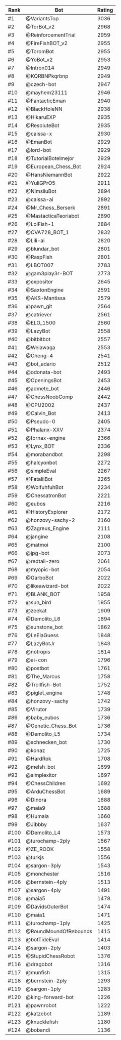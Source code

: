 Rank|Bot|Rating
---|---|---
#1|@VariantsTop|3036
#2|@TorBot_v2|2968
#3|@ReinforcementTrial|2959
#4|@FireFishBOT_v2|2955
#5|@ToromBot|2955
#6|@YoBot_v2|2953
#7|@Intron014|2949
#8|@KQRBNPkqrbnp|2949
#9|@czech-bot|2947
#10|@mayhem23111|2946
#11|@FantacticEman|2940
#12|@BlackHoleNN|2938
#13|@HikaruEXP|2935
#14|@ResoluteBot|2935
#15|@caissa-x|2930
#16|@EmanBot|2929
#17|@lord-bot|2929
#18|@TutorialBotelmejor|2929
#19|@European_Chess_Bot|2924
#20|@HansNiemannBot|2922
#21|@YuliGPrO5|2911
#22|@NimsiluBot|2894
#23|@caissa-ai|2892
#24|@Mr_Chess_Berserk|2891
#25|@MastacticaTeoriabot|2890
#26|@LolFish-1|2884
#27|@CVA728_BOT_1|2832
#28|@Lili-ai|2820
#29|@blundar_bot|2801
#30|@RaspFish|2801
#31|@LBOT007|2783
#32|@gam3play3r-BOT|2773
#33|@expositor|2645
#34|@SaxtonEngine|2591
#35|@AKS-Mantissa|2579
#36|@pawn_git|2564
#37|@catriever|2561
#38|@ELO_1500|2560
#39|@LazyBot|2558
#40|@bitbitbot|2557
#41|@Weiawaga|2553
#42|@Cheng-4|2541
#43|@bot_adario|2512
#44|@odonata-bot|2493
#45|@OpeningsBot|2453
#46|@admete_bot|2446
#47|@ChessNoobComp|2442
#48|@CPU2002|2437
#49|@Calvin_Bot|2413
#50|@Pseudo-0|2405
#51|@Phalanx-XXV|2374
#52|@fornax-engine|2366
#53|@Lynx_BOT|2336
#54|@morabandbot|2298
#55|@halcyonbot|2272
#56|@simpleEval|2267
#57|@FataliiBot|2265
#58|@WolfuhfuhBot|2234
#59|@ChessatronBot|2221
#60|@eubos|2216
#61|@HistoryExplorer|2172
#62|@honzovy-sachy-2|2160
#63|@Zagreus_Engine|2111
#64|@jangine|2108
#65|@matmoi|2100
#66|@jpg-bot|2073
#67|@redtail-zero|2061
#68|@myopic-bot|2054
#69|@GarboBot|2022
#70|@likeawizard-bot|2022
#71|@BLANK_BOT|1958
#72|@sun_bird|1955
#73|@zeekat|1909
#74|@Demolito_L6|1894
#75|@sunstone_bot|1862
#76|@LeElaGuess|1848
#77|@LazyBotJr|1843
#78|@notropis|1814
#79|@ai-con|1796
#80|@postbot|1761
#81|@The_Marcus|1758
#82|@Trollfish-Bot|1752
#83|@piglet_engine|1748
#84|@honzovy-sachy|1742
#85|@Virutor|1739
#86|@baby_eubos|1736
#87|@Genetic_Chess_Bot|1736
#88|@Demolito_L5|1734
#89|@schnecken_bot|1730
#90|@konaz|1725
#91|@HardRok|1708
#92|@melsh_bot|1699
#93|@simplexitor|1697
#94|@ChessChildren|1692
#95|@ArduChessBot|1689
#96|@Dinora|1688
#97|@maia9|1688
#98|@Humaia|1660
#99|@Jibbby|1637
#100|@Demolito_L4|1573
#101|@turochamp-2ply|1567
#102|@ZE_ROOK|1558
#103|@turkjs|1556
#104|@sargon-3ply|1543
#105|@monchester|1516
#106|@bernstein-4ply|1513
#107|@sargon-4ply|1491
#108|@maia5|1478
#109|@DavidsGuterBot|1474
#110|@maia1|1471
#111|@turochamp-1ply|1425
#112|@RoundMoundOfRebounds|1415
#113|@botTideEval|1414
#114|@sargon-2ply|1403
#115|@StupidChessRobot|1376
#116|@dragobot|1316
#117|@munfish|1315
#118|@bernstein-2ply|1293
#119|@sargon-1ply|1283
#120|@king-forward-bot|1226
#121|@pawnrobot|1222
#122|@katzebot|1189
#123|@knucklefish|1180
#124|@bobandi|1136
